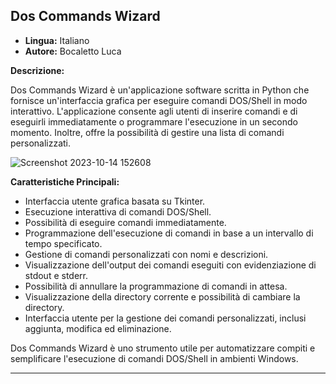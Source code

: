 ## Dos Commands Wizard

- **Lingua:** Italiano
- **Autore:** Bocaletto Luca

**Descrizione:**

Dos Commands Wizard è un'applicazione software scritta in Python che fornisce un'interfaccia grafica per eseguire comandi DOS/Shell in modo interattivo. L'applicazione consente agli utenti di inserire comandi e di eseguirli immediatamente o programmare l'esecuzione in un secondo momento. Inoltre, offre la possibilità di gestire una lista di comandi personalizzati.

![Screenshot 2023-10-14 152608](https://github.com/elektronoide/Dos-Commands-Wizard/assets/134635227/59115c8b-9f2f-4d94-8097-3b9f83ca181e)

**Caratteristiche Principali:**

- Interfaccia utente grafica basata su Tkinter.
- Esecuzione interattiva di comandi DOS/Shell.
- Possibilità di eseguire comandi immediatamente.
- Programmazione dell'esecuzione di comandi in base a un intervallo di tempo specificato.
- Gestione di comandi personalizzati con nomi e descrizioni.
- Visualizzazione dell'output dei comandi eseguiti con evidenziazione di stdout e stderr.
- Possibilità di annullare la programmazione di comandi in attesa.
- Visualizzazione della directory corrente e possibilità di cambiare la directory.
- Interfaccia utente per la gestione dei comandi personalizzati, inclusi aggiunta, modifica ed eliminazione.

Dos Commands Wizard è uno strumento utile per automatizzare compiti e semplificare l'esecuzione di comandi DOS/Shell in ambienti Windows.

---
